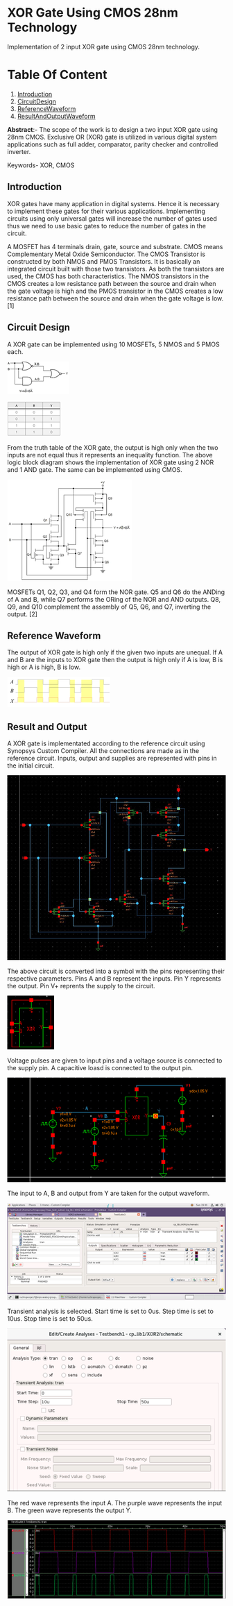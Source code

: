 # XOR Gate Using CMOS 28nm Technology
Implementation of 2 input XOR gate using CMOS 28nm technology.

# Table Of Content
1. [Introduction](#Introduction)
2. [CircuitDesign](#CircuitDesign)
3. [ReferenceWaveform](#ReferenceWaveform)
4. [ResultAndOutputWaveform](#ResultAndOutputWaveform)

**Abstract**:- The scope of the work is to design a two input XOR gate using 28nm CMOS. Exclusive OR (XOR) gate is utilized in various digital system applications such as full adder, comparator, parity checker and controlled inverter.

Keywords- XOR, CMOS

## Introduction <a name ="Introduction"></a>

XOR gates have many application in digital systems. Hence it is necessary to implement these gates for their various applications. Implementing circuits using only universal gates will increase the number of gates used thus we need to use basic gates to reduce the number of gates in the circuit.

A MOSFET has 4 terminals drain, gate, source and substrate. CMOS means Complementary Metal Oxide Semiconductor. The CMOS Transistor is constructed by both NMOS and PMOS Transistors. It is basically an integrated circuit built with those two transistors. As both the transistors are used, the CMOS has both characteristics. The NMOS transistors in the CMOS creates a low resistance path between the source and drain when the gate voltage is high and the PMOS transistor in the CMOS creates a low resistance path between the source and drain when the gate voltage is low. [1]


## Circuit Design <a name ="CircuitDesign"></a>

A XOR gate can be implemented using 10 MOSFETs, 5 NMOS and 5 PMOS each.


![Logical Block Of XOR](Logical.png)

![Truth Table](XORTT.png)

From the truth table of the XOR gate, the output is high only when the two inputs are not equal thus it represents an inequality function. The above logic block diagram shows the implementation of XOR gate using 2 NOR and 1 AND gate. The same can be implemented using CMOS. 

![CMOS XOR](CMOS%20XOR.png)

MOSFETs Q1, Q2, Q3, and Q4 form the NOR gate. Q5 and Q6 do the ANDing of A and B, while Q7 performs the ORing of the NOR and AND outputs.  Q8, Q9, and Q10 complement the assembly of Q5, Q6, and Q7, inverting the output. [2]


## Reference Waveform <a name ="ReferenceWaveform"></a>

The output of XOR gate is high only if the given two inputs are unequal. If A and B are the inputs to XOR gate then the output is high only if A is low, B is high or A is high, B is low.

![XOR](XOR%20Wave.png)


## Result and Output <a name ="ResultAndOutputWaveform"></a>

A XOR gate is implementated according to the reference circuit using Synopsys Custom Compiler.
All the connections are made as in the reference circuit. Inputs, output and supplies are represented with pins in the initial circuit. 

![XOR Synopsys](XORSynopsys.png)

The above circuit is converted into a symbol with the pins representing their respective parameters.
Pins A and B represent the inputs.
Pin Y represents the output.
Pin V+ reprents the supply to the circuit.

![XOR symbol](Symbol.png)

Voltage pulses are given to input pins and a voltage source is connected to the supply pin.
A capacitive loasd is connected to the output pin.

![XOR Schemmatic](Schemmatic.png)

The input to A, B and output from Y are taken for the output waveform.

![Initial Analysis](InitialAnalysis.png)

Transient analysis is selected.
Start time is set to 0us.
Step time is set to 10us.
Stop time is set to 50us.

![Transient Analysis](TransientAnalysis.png)

The red wave represents the input A.
The purple wave represents the input B.
The green wave represents the output Y.

![XOR Output](WaveformXOR.png)
